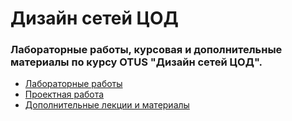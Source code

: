 # Дизайн сетей ЦОД

### Лабораторные работы, курсовая и дополнительные материалы по курсу OTUS "Дизайн сетей ЦОД".

- [Лабораторные работы](https://github.com/gadzhikuliev/otus_design_of_data_center_networks/tree/main/labs)
- [Проектная работа](https://github.com/gadzhikuliev/otus_design_of_data_center_networks/tree/main/project_task)
- [Дополнительные лекции и материалы]()